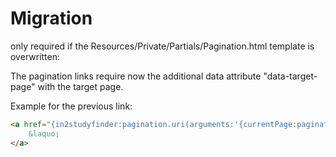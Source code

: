 # Migration

only required if the Resources/Private/Partials/Pagination.html template is overwritten:

The pagination links require now the additional data attribute "data-target-page" with the target page.

Example for the previous link:
```html
<a href="{in2studyfinder:pagination.uri(arguments:'{currentPage:pagination.previousPageNumber}',name:name)}" title="previous" data-target-page="{pagination.previousPageNumber}" class="in2studyfinder__pagebrowser-page js-in2studyfinder-pagination-link js-in2studyfinder-pagination-previous">
    &laquo;
</a>
```
